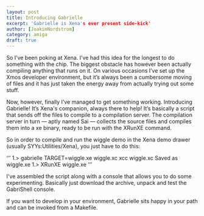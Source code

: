 ```yaml
---
layout: post
title: Introducing Gabrielle
excerpt: 'Gabrielle is Xena's ever present side-kick'
author: [JoakimNordstrom]
category: amiga
draft: true
---
```


So I’ve been poking at Xena. I’ve had this idea for the longest to do something with the chip. The biggest obstacle has however been actually compiling anything that runs on it. On various occasions I’ve set up the Xmos developer environment, but it’s always been a cumbersome moving of files and it has just taken the energy away from actually trying out some stuff.

Now, however, finally I’ve managed to get something working. Introducing Gabrielle! It’s Xena's companion, always there to help! It’s basically a script that sends off the files to compile to a compilation server. The compilation server in turn — aptly named Sai — collects the source files and compiles them into a xe binary, ready to be run with the XRunXE command.

So in order to compile and run the wiggle demo in the Xena demo drawer (usually SYYs:Utilities/Xena), you just have to do this:

‘’’
1.> gabrielle TARGET=wiggle.xe wiggle.xc
xcc wiggle.xc
Saved as wiggle.xe
1.> XRunXE wiggle.xe
‘’’

I've assembled the script along with a console that allows you to do some experimenting. Basically just download the archive, unpack and test the GabriShell console.

If you want to develop in your environment, Gabrielle sits happy in your path and can be invoked from a Makefile.








